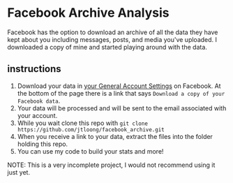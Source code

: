 # Facebook Archive Analysis

Facebook has the option to download an archive of all the data they have kept about you including messages, posts, and media you've uploaded. I downloaded a copy of mine and started playing around with the data.

## instructions

1. Download your data in [your General Account Settings](https://www.facebook.com/settings?tab=account) on Facebook. At the bottom of the page there is a link that says ```Download a copy of your Facebook data```.
2. Your data will be processed and will be sent to the email associated with your account.
3. While you wait clone this repo with ```git clone https://github.com/jtloong/facebook_archive.git```
4. When you receive a link to your data, extract the files into the folder holding this repo.
5. You can use my code to build your stats and more!

NOTE: This is a very incomplete project, I would not recommend using it just yet.
